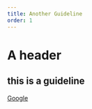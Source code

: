 ```yaml
---
title: Another Guideline
order: 1
---
```

# A header

## this is a guideline



[Google](www.google.co.uk)